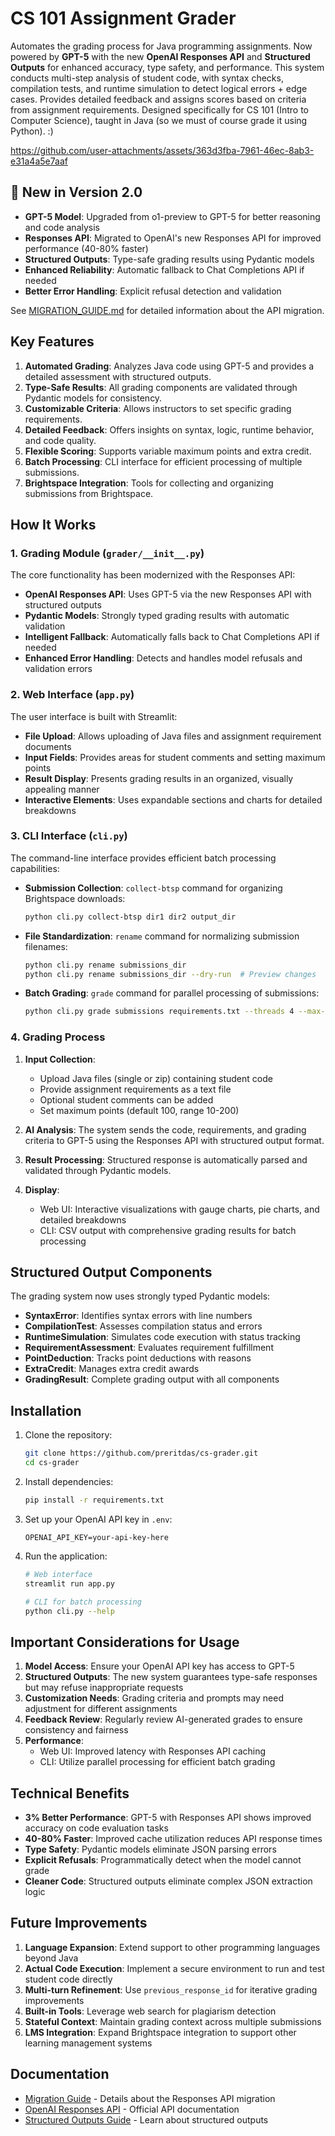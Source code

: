 # CS 101 Assignment Grader

Automates the grading process for Java programming assignments. Now powered by **GPT-5** with the new **OpenAI Responses API** and **Structured Outputs** for enhanced accuracy, type safety, and performance. This system conducts multi-step analysis of student code, with syntax checks, compilation tests, and runtime simulation to detect logical errors + edge cases. Provides detailed feedback and assigns scores based on criteria from assignment requirements. Designed specifically for CS 101 (Intro to Computer Science), taught in Java (so we must of course grade it using Python). :)

https://github.com/user-attachments/assets/363d3fba-7961-46ec-8ab3-e31a4a5e7aaf

## 🚀 New in Version 2.0

- **GPT-5 Model**: Upgraded from o1-preview to GPT-5 for better reasoning and code analysis
- **Responses API**: Migrated to OpenAI's new Responses API for improved performance (40-80% faster)
- **Structured Outputs**: Type-safe grading results using Pydantic models
- **Enhanced Reliability**: Automatic fallback to Chat Completions API if needed
- **Better Error Handling**: Explicit refusal detection and validation

See [MIGRATION_GUIDE.md](MIGRATION_GUIDE.md) for detailed information about the API migration.

## Key Features

1. **Automated Grading**: Analyzes Java code using GPT-5 and provides a detailed assessment with structured outputs.
2. **Type-Safe Results**: All grading components are validated through Pydantic models for consistency.
3. **Customizable Criteria**: Allows instructors to set specific grading requirements.
4. **Detailed Feedback**: Offers insights on syntax, logic, runtime behavior, and code quality.
5. **Flexible Scoring**: Supports variable maximum points and extra credit.
6. **Batch Processing**: CLI interface for efficient processing of multiple submissions.
7. **Brightspace Integration**: Tools for collecting and organizing submissions from Brightspace.

## How It Works

### 1. Grading Module (`grader/__init__.py`)

The core functionality has been modernized with the Responses API:

- **OpenAI Responses API**: Uses GPT-5 via the new Responses API with structured outputs
- **Pydantic Models**: Strongly typed grading results with automatic validation
- **Intelligent Fallback**: Automatically falls back to Chat Completions API if needed
- **Enhanced Error Handling**: Detects and handles model refusals and validation errors

### 2. Web Interface (`app.py`)

The user interface is built with Streamlit:

- **File Upload**: Allows uploading of Java files and assignment requirement documents
- **Input Fields**: Provides areas for student comments and setting maximum points
- **Result Display**: Presents grading results in an organized, visually appealing manner
- **Interactive Elements**: Uses expandable sections and charts for detailed breakdowns

### 3. CLI Interface (`cli.py`)

The command-line interface provides efficient batch processing capabilities:

- **Submission Collection**: `collect-btsp` command for organizing Brightspace downloads:
  ```bash
  python cli.py collect-btsp dir1 dir2 output_dir
  ```

- **File Standardization**: `rename` command for normalizing submission filenames:
  ```bash
  python cli.py rename submissions_dir
  python cli.py rename submissions_dir --dry-run  # Preview changes
  ```

- **Batch Grading**: `grade` command for parallel processing of submissions:
  ```bash
  python cli.py grade submissions requirements.txt --threads 4 --max-points 150
  ```

### 4. Grading Process

1. **Input Collection**: 
   - Upload Java files (single or zip) containing student code
   - Provide assignment requirements as a text file
   - Optional student comments can be added
   - Set maximum points (default 100, range 10-200)

2. **AI Analysis**: The system sends the code, requirements, and grading criteria to GPT-5 using the Responses API with structured output format.

3. **Result Processing**: Structured response is automatically parsed and validated through Pydantic models.

4. **Display**: 
   - Web UI: Interactive visualizations with gauge charts, pie charts, and detailed breakdowns
   - CLI: CSV output with comprehensive grading results for batch processing

## Structured Output Components

The grading system now uses strongly typed Pydantic models:

- **SyntaxError**: Identifies syntax errors with line numbers
- **CompilationTest**: Assesses compilation status and errors
- **RuntimeSimulation**: Simulates code execution with status tracking
- **RequirementAssessment**: Evaluates requirement fulfillment
- **PointDeduction**: Tracks point deductions with reasons
- **ExtraCredit**: Manages extra credit awards
- **GradingResult**: Complete grading output with all components

## Installation

1. Clone the repository:
   ```bash
   git clone https://github.com/preritdas/cs-grader.git
   cd cs-grader
   ```

2. Install dependencies:
   ```bash
   pip install -r requirements.txt
   ```

3. Set up your OpenAI API key in `.env`:
   ```
   OPENAI_API_KEY=your-api-key-here
   ```

4. Run the application:
   ```bash
   # Web interface
   streamlit run app.py
   
   # CLI for batch processing
   python cli.py --help
   ```

## Important Considerations for Usage

1. **Model Access**: Ensure your OpenAI API key has access to GPT-5
2. **Structured Outputs**: The new system guarantees type-safe responses but may refuse inappropriate requests
3. **Customization Needs**: Grading criteria and prompts may need adjustment for different assignments
4. **Feedback Review**: Regularly review AI-generated grades to ensure consistency and fairness
5. **Performance**: 
   - Web UI: Improved latency with Responses API caching
   - CLI: Utilize parallel processing for efficient batch grading

## Technical Benefits

- **3% Better Performance**: GPT-5 with Responses API shows improved accuracy on code evaluation tasks
- **40-80% Faster**: Improved cache utilization reduces API response times
- **Type Safety**: Pydantic models eliminate JSON parsing errors
- **Explicit Refusals**: Programmatically detect when the model cannot grade
- **Cleaner Code**: Structured outputs eliminate complex JSON extraction logic

## Future Improvements

1. **Language Expansion**: Extend support to other programming languages beyond Java
2. **Actual Code Execution**: Implement a secure environment to run and test student code directly
3. **Multi-turn Refinement**: Use `previous_response_id` for iterative grading improvements
4. **Built-in Tools**: Leverage web search for plagiarism detection
5. **Stateful Context**: Maintain grading context across multiple submissions
6. **LMS Integration**: Expand Brightspace integration to support other learning management systems

## Documentation

- [Migration Guide](MIGRATION_GUIDE.md) - Details about the Responses API migration
- [OpenAI Responses API](https://platform.openai.com/docs/api-reference/responses) - Official API documentation
- [Structured Outputs Guide](https://platform.openai.com/docs/guides/structured-outputs) - Learn about structured outputs

